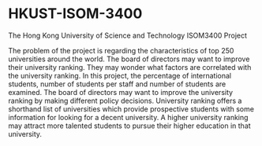 # HKUST-ISOM-3400
The Hong Kong University of Science and Technology ISOM3400 Project

The problem of the project is regarding the characteristics of top 250 universities around the world. The board of directors may want to improve their university ranking. They may wonder what factors are correlated with the university ranking. In this project, the percentage of international students, number of students per staff and number of
students are examined. The board of directors may want to improve the university ranking by making different policy decisions. University ranking offers a shorthand list of
universities which provide prospective students with some information for looking for a decent university. A higher university ranking may attract more talented students to pursue their higher education in that university.
